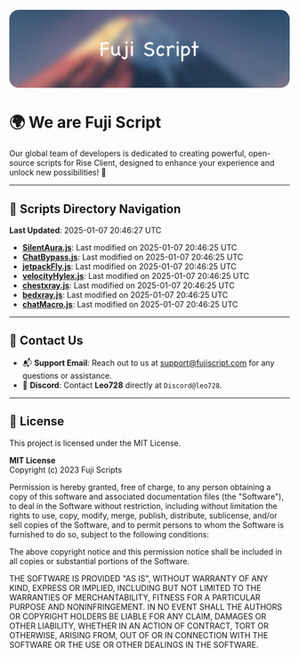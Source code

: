 ![Banner](.github/b.webp)

# 🌍 **We are Fuji Script**

Our global team of developers is dedicated to creating powerful, open-source scripts for Rise Client, designed to enhance your experience and unlock new possibilities! 🌟

---
<!-- SCRIPTS_NAVIGATION_START -->
## 📂 **Scripts Directory Navigation**

**Last Updated**: 2025-01-07 20:46:27 UTC

- **[SilentAura.js](scripts/SilentAura.js)**: Last modified on 2025-01-07 20:46:25 UTC
- **[ChatBypass.js](scripts/ChatBypass.js)**: Last modified on 2025-01-07 20:46:25 UTC
- **[jetpackFly.js](scripts/jetpackFly.js)**: Last modified on 2025-01-07 20:46:25 UTC
- **[velocityHylex.js](scripts/velocityHylex.js)**: Last modified on 2025-01-07 20:46:25 UTC
- **[chestxray.js](scripts/chestxray.js)**: Last modified on 2025-01-07 20:46:25 UTC
- **[bedxray.js](scripts/bedxray.js)**: Last modified on 2025-01-07 20:46:25 UTC
- **[chatMacro.js](scripts/chatMacro.js)**: Last modified on 2025-01-07 20:46:25 UTC

<!-- SCRIPTS_NAVIGATION_END -->

---

## 💬 **Contact Us**  
- 📬 **Support Email**: Reach out to us at [support@fujiscript.com](mailto:support@fujiscript.com) for any questions or assistance.  
- 💬 **Discord**: Contact **Leo728** directly at `Discord@leo728`.

---

## 📜 **License**

This project is licensed under the MIT License.  

**MIT License**  
Copyright (c) 2023 Fuji Scripts  

Permission is hereby granted, free of charge, to any person obtaining a copy of this software and associated documentation files (the "Software"), to deal in the Software without restriction, including without limitation the rights to use, copy, modify, merge, publish, distribute, sublicense, and/or sell copies of the Software, and to permit persons to whom the Software is furnished to do so, subject to the following conditions:  

The above copyright notice and this permission notice shall be included in all copies or substantial portions of the Software.  

THE SOFTWARE IS PROVIDED "AS IS", WITHOUT WARRANTY OF ANY KIND, EXPRESS OR IMPLIED, INCLUDING BUT NOT LIMITED TO THE WARRANTIES OF MERCHANTABILITY, FITNESS FOR A PARTICULAR PURPOSE AND NONINFRINGEMENT. IN NO EVENT SHALL THE AUTHORS OR COPYRIGHT HOLDERS BE LIABLE FOR ANY CLAIM, DAMAGES OR OTHER LIABILITY, WHETHER IN AN ACTION OF CONTRACT, TORT OR OTHERWISE, ARISING FROM, OUT OF OR IN CONNECTION WITH THE SOFTWARE OR THE USE OR OTHER DEALINGS IN THE SOFTWARE.  
